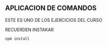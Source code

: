 ## APLICACION DE COMANDOS

ESTE ES UNO DE LOS EJERCICIOS DEL CURSO

RECUERDEN INSTAKAR

```
npm install
```